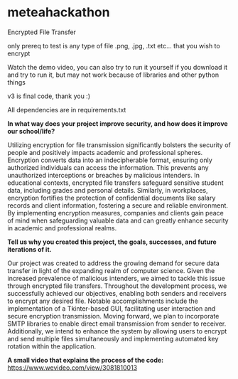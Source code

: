 # meteahackathon

Encrypted File Transfer

only prereq to test is any type of file .png, .jpg, .txt etc... that you wish to encrypt

Watch the demo video, you can also try to run it yourself if you download it and try to run it, but may not work because of libraries and other python things

v3 is final code, thank you :)

All dependencies are in requirements.txt

**In what way does your project improve security, and how does it improve our school/life?**

Utilizing encryption for file transmission significantly bolsters the security of people and positively impacts academic and professional spheres. Encryption converts data into an indecipherable format, ensuring only authorized individuals can access the information. This prevents any unauthorized interceptions or breaches by malicious intenders. In educational contexts, encrypted file transfers safeguard sensitive student data, including grades and personal details. Similarly, in workplaces, encryption fortifies the protection of confidential documents like salary records and client information, fostering a secure and reliable environment. By implementing encryption measures, companies and clients gain peace of mind when safeguarding valuable data and can greatly enhance security in academic and professional realms.

**Tell us why you created this project, the goals, successes, and future iterations of it.**

Our project was created to address the growing demand for secure data transfer in light of the expanding realm of computer science. Given the increased prevalence of malicious intenders, we aimed to tackle this issue through encrypted file transfers. Throughout the development process, we successfully achieved our objectives, enabling both senders and receivers to encrypt any desired file. Notable accomplishments include the implementation of a Tkinter-based GUI, facilitating user interaction and secure encryption transmission. Moving forward, we plan to incorporate SMTP libraries to enable direct email transmission from sender to receiver. Additionally, we intend to enhance the system by allowing users to encrypt and send multiple files simultaneously and implementing automated key rotation within the application.

**A small video that explains the process of the code:**
https://www.wevideo.com/view/3081810013
